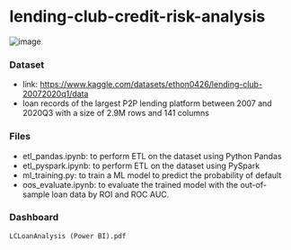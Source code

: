 # lending-club-credit-risk-analysis
![image](https://github.com/yatshunlee/lending-club-credit-risk-analysis/assets/69416199/0a7adfc6-5f59-45d5-96c7-55cff099f21f)

### Dataset 
- link: https://www.kaggle.com/datasets/ethon0426/lending-club-20072020q1/data
- loan records of the largest P2P lending platform between 2007 and 2020Q3 with a size of 2.9M rows and 141 columns

### Files
- etl_pandas.ipynb: to perform ETL on the dataset using Python Pandas
- etl_pyspark.ipynb: to perform ETL on the dataset using PySpark
- ml_training.py: to train a ML model to predict the probability of default
- oos_evaluate.ipynb: to evaluate the trained model with the out-of-sample loan data by ROI and ROC AUC.

### Dashboard
`LCLoanAnalysis (Power BI).pdf`
